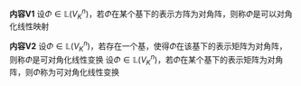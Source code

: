**内容V1**
设$\Phi\in\mathbb{L}(V_K^n)$，若$\Phi$在某个基下的表示方阵为对角阵，则称$\Phi$是可以对角化线性映射

**内容V2**
设$\Phi\in\mathbb{L}(V_K^n)$，若存在一个基，使得$\Phi$在该基下的表示矩阵为对角阵，则称$\Phi$是可对角化线性变换
设$\Phi\in\mathbb{L}(V_K^n)$，若$\Phi$在某个基下的表示矩阵为对角阵，则$\Phi$称为可对角化线性变换